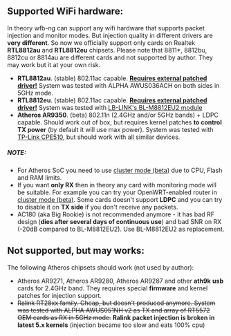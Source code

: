 Supported WiFi hardware:
------------------------
In theory wfb-ng can support any wifi hardware that supports packet injection and monitor modes.
But injection quality in different drivers are **very different**. So now we officially support only cards on Realtek **RTL8812au** and **RTL8812eu** chipsets.
Please note that 8811*, 8812bu, 8812cu or 8814au are different cards and not supported by author. They may work but it at your own risk.

 - **RTL8812au**. (stable) 802.11ac capable. [**Requires external patched driver!**](https://github.com/svpcom/rtl8812au)  System was tested with ALPHA AWUS036ACH on both sides in 5GHz mode.
 - **RTL8812eu**. (stable) 802.11ac capable. [**Requires external patched driver!**](https://github.com/svpcom/rtl8812eu) System was tested with [LB-LINK's BL-M8812EU2 module](https://www.lb-link.com/product_36_183.html)
 - **Atheros AR9350**. (beta) 802.11n (2.4GHz and/or 5GHz bands) + LDPC capable. Should work out of box, but requires kernel patches **to control TX power** (by default it will use max power). System was tested with [TP-Link CPE510](https://openwrt.org/toh/tp-link/cpe510), but should work with all similar devices.

##### NOTE:
- For Atheros SoC you need to use [cluster mode (beta)](../Distributed-operation) due to CPU, Flash and RAM limits.
- If you want **only RX** then in theory any card with monitoring mode will be suitable. For example you can try your OpenWRT-enabled router in [cluster mode (beta)](../Distributed-operation). Some cards doesn't support **LDPC** and you can try to disable it on **TX side** if you don't receive any packets.
- AC180 (aka Big Rookie) is not recommended anymore - it has bad RF design (**dies after several days of continuous use**) and bad SNR on RX (-20dB compared to BL-M8812EU2). Use BL-M8812EU2 as replacement.

Not supported, but **may** works:
---------------------------------
The following Atheros chipsets should work (not used by author):

 -  Atheros AR9271, Atheros AR9280, Atheros AR9287 and other **ath9k** **usb** cards for 2.4GHz band. They requires special **firmware** and kernel patches for injection support.
 -  ~~Ralink RT28xx family. Cheap, but doesn't produced anymore. System was tested with ALPHA AWUS051NH v2 as TX and array of RT5572 OEM cards as RX in 5GHz mode.~~  **Ralink packet injection is broken in latest 5.x kernels** (injection became too slow and eats 100% cpu)